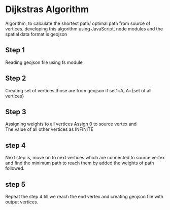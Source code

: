 # Dijkstras Algorithm

Algorithm, to calculate the shortest path/ optimal path from source of vertices.
developing this algorithm using JavaScript, node modules and the spatial data format is geojson

## Step 1

Reading geojson file using fs module

## Step 2

Creating set of vertices those are from geojson
if set1=A, A={set of all vertices}

## Step 3

Assigning weights to all vertices
Assign 0 to source vertex and  
The value of all other vertices as INFINITE

## step 4

Next step is, move on to next vertices which are connected to source vertex and find the minimum path to reach them by added the weights of path followed.

## step 5

Repeat the step 4 till we reach the end vertex
and creating geojson file with output vertices.
